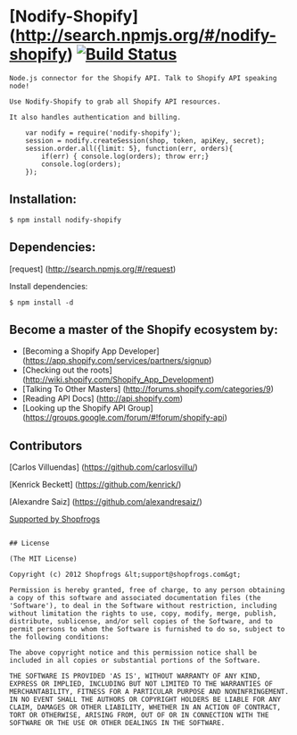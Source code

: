 # [Nodify-Shopify] (http://search.npmjs.org/#/nodify-shopify)  [![Build Status](https://secure.travis-ci.org/Shopfrogs/Nodify.png?branch=master)](http://travis-ci.org/Shopfrogs/Nodify)

	Node.js connector for the Shopify API. Talk to Shopify API speaking node!

	Use Nodify-Shopify to grab all Shopify API resources. 

	It also handles authentication and billing.

		var nodify = require('nodify-shopify');
		session = nodify.createSession(shop, token, apiKey, secret);
		session.order.all({limit: 5}, function(err, orders){
			if(err) { console.log(orders); throw err;}
			console.log(orders);
		});

## Installation:

    $ npm install nodify-shopify

## Dependencies:

[request] (http://search.npmjs.org/#/request)

Install dependencies:

    $ npm install -d

## Become a master of the Shopify ecosystem by: 

* [Becoming a Shopify App Developer] (https://app.shopify.com/services/partners/signup)
* [Checking out the roots] (http://wiki.shopify.com/Shopify_App_Development) 
* [Talking To Other Masters] (http://forums.shopify.com/categories/9) 
* [Reading API Docs] (http://api.shopify.com) 
* [Looking up the Shopify API Group] (https://groups.google.com/forum/#!forum/shopify-api) 


## Contributors
[Carlos Villuendas] (https://github.com/carlosvillu/)

[Kenrick Beckett] (https://github.com/kenrick/)

[Alexandre Saiz] (https://github.com/alexandresaiz/)

[Supported by Shopfrogs](http://www.shopfrogs.com/shopify/)


```

## License 

(The MIT License)

Copyright (c) 2012 Shopfrogs &lt;support@shopfrogs.com&gt;

Permission is hereby granted, free of charge, to any person obtaining
a copy of this software and associated documentation files (the
'Software'), to deal in the Software without restriction, including
without limitation the rights to use, copy, modify, merge, publish,
distribute, sublicense, and/or sell copies of the Software, and to
permit persons to whom the Software is furnished to do so, subject to
the following conditions:

The above copyright notice and this permission notice shall be
included in all copies or substantial portions of the Software.

THE SOFTWARE IS PROVIDED 'AS IS', WITHOUT WARRANTY OF ANY KIND,
EXPRESS OR IMPLIED, INCLUDING BUT NOT LIMITED TO THE WARRANTIES OF
MERCHANTABILITY, FITNESS FOR A PARTICULAR PURPOSE AND NONINFRINGEMENT.
IN NO EVENT SHALL THE AUTHORS OR COPYRIGHT HOLDERS BE LIABLE FOR ANY
CLAIM, DAMAGES OR OTHER LIABILITY, WHETHER IN AN ACTION OF CONTRACT,
TORT OR OTHERWISE, ARISING FROM, OUT OF OR IN CONNECTION WITH THE
SOFTWARE OR THE USE OR OTHER DEALINGS IN THE SOFTWARE.
